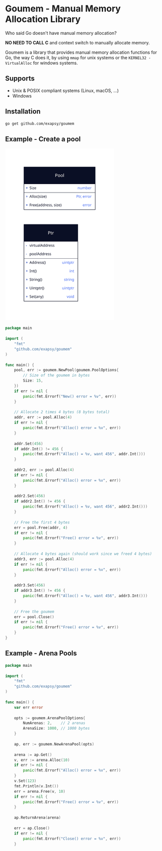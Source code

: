 # Goumem - Manual Memory Allocation Library

Who said Go doesn't have manual memory allocation?

**NO NEED TO CALL C** and context switch to manually allocate memory.

Goumem is a library that provides manual memory allocation functions for Go,
the way C does it, by using `mmap` for unix systems or the `KERNEL32 - VirtualAlloc` for windows systems.

## Supports

- Unix & POSIX compliant systems (Linux, macOS, ...)
- Windows

## Installation

```bash
go get github.com/exapsy/goumem
```

## Example - Create a pool

<img src="./docs/assets/pool.svg" alt="pool" width="350"/>

```go
package main

import (
	"fmt"
	"github.com/exapsy/goumem"
)

func main() {
	pool, err := goumem.NewPool(goumem.PoolOptions{
		// Size of the goumem in bytes 
		Size: 15,
	})
	if err != nil {
		panic(fmt.Errorf("New() error = %v", err))
	}

	// Allocate 2 times 4 bytes (8 bytes total)
	addr, err := pool.Alloc(4)
	if err != nil {
		panic(fmt.Errorf("Alloc() error = %v", err))
	}

	addr.Set(456)
	if addr.Int() != 456 {
		panic(fmt.Errorf("Alloc() = %v, want 456", addr.Int()))
	}

	addr2, err := pool.Alloc(4)
	if err != nil {
		panic(fmt.Errorf("Alloc() error = %v", err))
	}

	addr2.Set(456)
	if addr2.Int() != 456 {
		panic(fmt.Errorf("Alloc() = %v, want 456", addr2.Int()))
	}

	// Free the first 4 bytes
	err = pool.Free(addr, 4)
	if err != nil {
		panic(fmt.Errorf("Free() error = %v", err))
	}

	// Allocate 4 bytes again (should work since we freed 4 bytes)
	addr3, err := pool.Alloc(4)
	if err != nil {
		panic(fmt.Errorf("Alloc() error = %v", err))
	}

	addr3.Set(456)
	if addr3.Int() != 456 {
		panic(fmt.Errorf("Alloc() = %v, want 456", addr3.Int()))
	}

	// Free the goumem
	err = pool.Close()
	if err != nil {
		panic(fmt.Errorf("Free() error = %v", err))
	}
}

```

## Example - Arena Pools

```go
package main

import (
	"fmt"
	"github.com/exapsy/goumem"
)

func main() {
	var err error

	opts := goumem.ArenaPoolOptions{
		NumArenas: 2,    // 2 arenas
		ArenaSize: 1000, // 1000 bytes
	}

	ap, err := goumem.NewArenaPool(opts)

	arena := ap.Get()
	v, err := arena.Alloc(10)
	if err != nil {
		panic(fmt.Errorf("Alloc() error = %v", err))
	}
	v.Set(123)
	fmt.Println(v.Int())
	err = arena.Free(v, 10)
	if err != nil {
		panic(fmt.Errorf("Free() error = %v", err))
	}

	ap.ReturnArena(arena)

	err = ap.Close()
	if err != nil {
		panic(fmt.Errorf("Close() error = %v", err))
	}

```